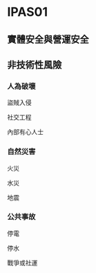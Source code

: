 # IPAS01
## 實體安全與營運安全
## 非技術性風險
### 人為破壞

盜賊入侵

社交工程

內部有心人士

### 自然災害

火災

水災

地震


### 公共事故

停電

停水

戰爭或社運
